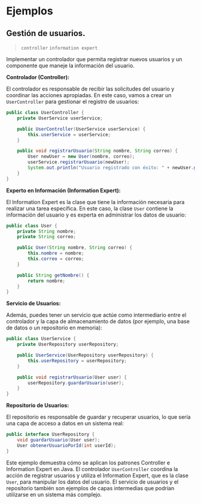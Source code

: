 # Ejemplos

## Gestión de usuarios. 

> `controller` `information expert`

Implementar un controlador que permita registrar nuevos usuarios y un componente que maneje la información del usuario.

**Controlador (Controller):**

El controlador es responsable de recibir las solicitudes del usuario y coordinar las acciones apropiadas. En este caso, vamos a crear un `UserController` para gestionar el registro de usuarios:

```java
public class UserController {
    private UserService userService;

    public UserController(UserService userService) {
        this.userService = userService;
    }

    public void registrarUsuario(String nombre, String correo) {
        User newUser = new User(nombre, correo);
        userService.registrarUsuario(newUser);
        System.out.println("Usuario registrado con éxito: " + newUser.getNombre());
    }
}
```

**Experto en Información (Information Expert):**

El Information Expert es la clase que tiene la información necesaria para realizar una tarea específica. En este caso, la clase `User` contiene la información del usuario y es experta en administrar los datos de usuario:

```java
public class User {
    private String nombre;
    private String correo;

    public User(String nombre, String correo) {
        this.nombre = nombre;
        this.correo = correo;
    }

    public String getNombre() {
        return nombre;
    }
}
```

**Servicio de Usuarios:**

Además, puedes tener un servicio que actúe como intermediario entre el controlador y la capa de almacenamiento de datos (por ejemplo, una base de datos o un repositorio en memoria):

```java
public class UserService {
    private UserRepository userRepository;

    public UserService(UserRepository userRepository) {
        this.userRepository = userRepository;
    }

    public void registrarUsuario(User user) {
        userRepository.guardarUsuario(user);
    }
}
```

**Repositorio de Usuarios:**

El repositorio es responsable de guardar y recuperar usuarios, lo que sería una capa de acceso a datos en un sistema real:

```java
public interface UserRepository {
    void guardarUsuario(User user);
    User obtenerUsuarioPorId(int userId);
}
```

Este ejemplo demuestra cómo se aplican los patrones Controller e Information Expert en Java. El controlador `UserController` coordina la acción de registrar usuarios y utiliza el Information Expert, que es la clase `User`, para manipular los datos del usuario. El servicio de usuarios y el repositorio también son ejemplos de capas intermedias que podrían utilizarse en un sistema más complejo.